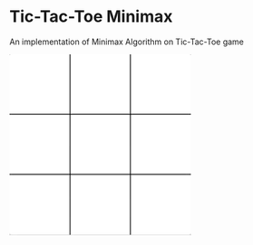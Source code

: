 # Tic-Tac-Toe Minimax

An implementation of Minimax Algorithm on Tic-Tac-Toe game

![GIF of tic-tac-toe](tictactoe.gif)
